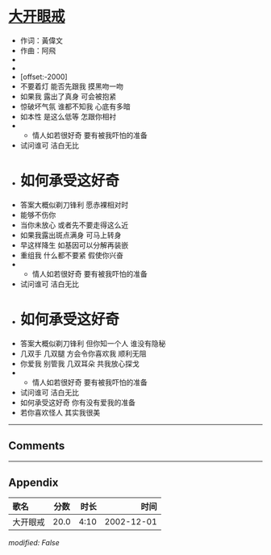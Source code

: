# [大开眼戒](https://music.163.com/song?id=66974)

* 作词：黃偉文
* 作曲：阿飛
*
*
* [offset:-2000]
* 不要着灯 能否先跟我 摸黑吻一吻
* 如果我 露出了真身 可会被抱紧
* 惊破坏气氛 谁都不知我 心底有多暗
* 如本性 是这么低等 怎跟你相衬
* * 情人如若很好奇 要有被我吓怕的准备
* 试问谁可 洁白无比
* # 如何承受这好奇
* 答案大概似剃刀锋利 愿赤裸相对时
* 能够不伤你
* 当你未放心 或者先不要走得这么近
* 如果我露出斑点满身 可马上转身
* 早这样降生 如基因可以分解再装嵌
* 重组我 什么都不要紧 假使你兴奋
* * 情人如若很好奇 要有被我吓怕的准备
* 试问谁可 洁白无比
* # 如何承受这好奇
* 答案大概似剃刀锋利 但你知一个人 谁没有隐秘
* 几双手 几双腿 方会令你喜欢我 顺利无阻
* 你爱我 别管我 几双耳朵 共我放心探戈
* * 情人如若很好奇 要有被我吓怕的准备
* 试问谁可 洁白无比
* 如何承受这好奇 你有没有爱我的准备
* 若你喜欢怪人 其实我很美


---

## Comments


---

## Appendix

|歌名|分数|时长|时间|
|:---|:---:|---:|---:|
|大开眼戒|20.0|4:10|2002-12-01

*modified: False*